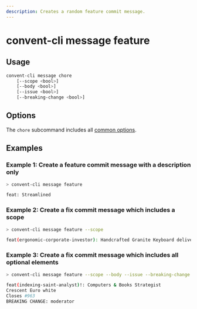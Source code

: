 ```yaml
---
description: Creates a random feature commit message.
---
```


# convent-cli message feature

## Usage

```bash
convent-cli message chore
    [--scope <bool>]
    [--body <bool>]
    [--issue <bool>]
    [--breaking-change <bool>]
```

## Options

The `chore` subcommand includes all [common options](../#options).

## Examples

### Example 1: Create a feature commit message with a description only

```bash
> convent-cli message feature

feat: Streamlined
```

### Example 2: Create a fix commit message which includes a scope

```bash
> convent-cli message feature --scope

feat(ergonomic-corporate-investor): Handcrafted Granite Keyboard deliverables
```

### Example 3: Create a fix commit message which includes all optional elements

```bash
> convent-cli message feature --scope --body --issue --breaking-change

feat(indexing-saint-analyst)!: Computers & Books Strategist
Crescent Euro white
Closes #963
BREAKING CHANGE: moderator
```

